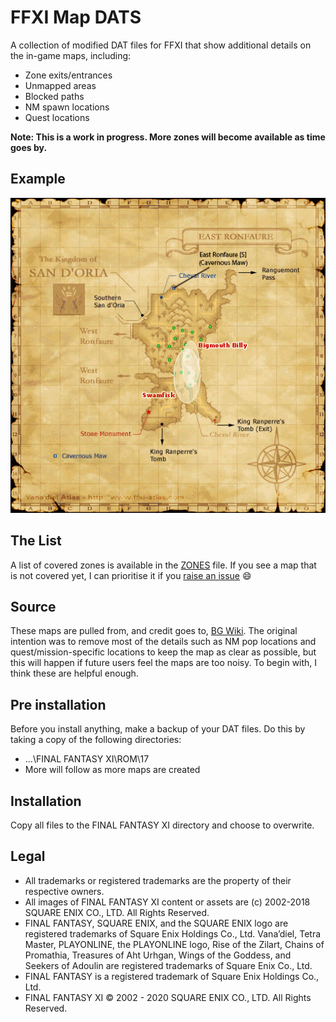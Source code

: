 # FFXI Map DATS

A collection of modified DAT files for FFXI that show additional details on the in-game maps, including:

* Zone exits/entrances
* Unmapped areas
* Blocked paths
* NM spawn locations
* Quest locations

**Note: This is a work in progress. More zones will become available as time goes by.**

## Example

![East Ronfaure](ROM/17/25.png)

## The List

A list of covered zones is available in the [ZONES](ZONES.md) file. If you see a map that is not covered yet, I can prioritise it if you [raise an issue](https://github.com/xurion/ffxi-map-dats/issues) 😄

## Source

These maps are pulled from, and credit goes to, [BG Wiki](https://www.bg-wiki.com/bg/Main_Page). The original intention was to remove most of the details such as NM pop locations and quest/mission-specific locations to keep the map as clear as possible, but this will happen if future users feel the maps are too noisy. To begin with, I think these are helpful enough.

## Pre installation

Before you install anything, make a backup of your DAT files. Do this by taking a copy of the following directories:

* ...\FINAL FANTASY XI\ROM\17
* More will follow as more maps are created

## Installation

Copy all files to the FINAL FANTASY XI directory and choose to overwrite.

## Legal
* All trademarks or registered trademarks are the property of their respective owners.
* All images of FINAL FANTASY XI content or assets are (c) 2002-2018 SQUARE ENIX CO., LTD. All Rights Reserved.
* FINAL FANTASY, SQUARE ENIX, and the SQUARE ENIX logo are registered trademarks of Square Enix Holdings Co., Ltd. Vana’diel, Tetra Master, PLAYONLINE, the PLAYONLINE logo, Rise of the Zilart, Chains of Promathia, Treasures of Aht Urhgan, Wings of the Goddess, and Seekers of Adoulin are registered trademarks of Square Enix Co., Ltd.
* FINAL FANTASY is a registered trademark of Square Enix Holdings Co., Ltd.
* FINAL FANTASY XI © 2002 - 2020 SQUARE ENIX CO., LTD. All Rights Reserved.

